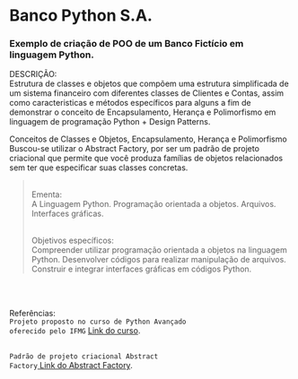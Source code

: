 
# Banco Python S.A.

### Exemplo de <strong>criação de POO</strong> de um Banco Fictício em <strong>linguagem Python</strong>.
DESCRIÇÃO:<br/>
Estrutura de classes e objetos que compõem uma estrutura simplificada de um sistema financeiro com diferentes classes de Clientes e Contas, assim como caracteristicas e métodos específicos para alguns a fim de demonstrar o conceito de Encapsulamento, Herança e Polimorfismo em linguagem de programação Python + Design Patterns.
 
Conceitos de Classes e Objetos, Encapsulamento, Herança e Polimorfismo<br/>
Buscou-se utilizar o Abstract Factory, por ser um padrão de projeto criacional que permite que você produza famílias de objetos relacionados sem ter que especificar suas classes concretas.<br/>
<blockquote><br/>
Ementa:<br/>
A Linguagem Python. Programação orientada a objetos. Arquivos. Interfaces gráficas.
<br/><br/>

Objetivos específicos:<br/>
Compreender utilizar programação orientada a objetos na linguagem Python. Desenvolver códigos para realizar manipulação de arquivos. Construir e integrar interfaces gráficas em códigos Python.
</blockquote><br/><br/>

Referências:<br/>
<code>Projeto proposto no curso de Python Avançado oferecido pelo IFMG</code> <a href="https://mais.ifmg.edu.br/maisifmg/enrol/index.php?id=126">Link do curso</a>.
<br/><br/>

<code>Padrão de projeto criacional Abstract Factory</code><a href="https://refactoring.guru/pt-br/design-patterns/abstract-factory"> Link do Abstract Factory</a>.
